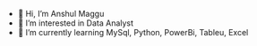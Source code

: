 - 👋 Hi, I’m Anshul Maggu
- 👀 I’m interested in Data Analyst
- 🌱 I’m currently learning  MySql, Python, PowerBi, Tableu, Excel
